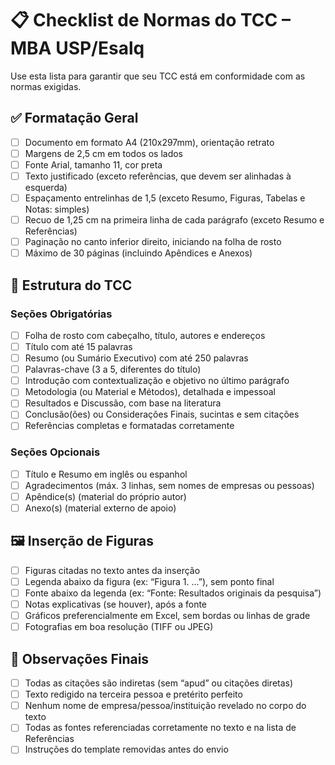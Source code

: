 # 📋 Checklist de Normas do TCC – MBA USP/Esalq

Use esta lista para garantir que seu TCC está em conformidade com as normas exigidas.

## ✅ Formatação Geral

- [ ] Documento em formato A4 (210x297mm), orientação retrato
- [ ] Margens de 2,5 cm em todos os lados
- [ ] Fonte Arial, tamanho 11, cor preta
- [ ] Texto justificado (exceto referências, que devem ser alinhadas à esquerda)
- [ ] Espaçamento entrelinhas de 1,5 (exceto Resumo, Figuras, Tabelas e Notas: simples)
- [ ] Recuo de 1,25 cm na primeira linha de cada parágrafo (exceto Resumo e Referências)
- [ ] Paginação no canto inferior direito, iniciando na folha de rosto
- [ ] Máximo de 30 páginas (incluindo Apêndices e Anexos)

## 🧱 Estrutura do TCC

### Seções Obrigatórias
- [ ] Folha de rosto com cabeçalho, título, autores e endereços
- [ ] Título com até 15 palavras
- [ ] Resumo (ou Sumário Executivo) com até 250 palavras
- [ ] Palavras-chave (3 a 5, diferentes do título)
- [ ] Introdução com contextualização e objetivo no último parágrafo
- [ ] Metodologia (ou Material e Métodos), detalhada e impessoal
- [ ] Resultados e Discussão, com base na literatura
- [ ] Conclusão(ões) ou Considerações Finais, sucintas e sem citações
- [ ] Referências completas e formatadas corretamente

### Seções Opcionais
- [ ] Título e Resumo em inglês ou espanhol
- [ ] Agradecimentos (máx. 3 linhas, sem nomes de empresas ou pessoas)
- [ ] Apêndice(s) (material do próprio autor)
- [ ] Anexo(s) (material externo de apoio)

## 🖼️ Inserção de Figuras

- [ ] Figuras citadas no texto antes da inserção
- [ ] Legenda abaixo da figura (ex: “Figura 1. ...”), sem ponto final
- [ ] Fonte abaixo da legenda (ex: “Fonte: Resultados originais da pesquisa”)
- [ ] Notas explicativas (se houver), após a fonte
- [ ] Gráficos preferencialmente em Excel, sem bordas ou linhas de grade
- [ ] Fotografias em boa resolução (TIFF ou JPEG)

## 📌 Observações Finais

- [ ] Todas as citações são indiretas (sem “apud” ou citações diretas)
- [ ] Texto redigido na terceira pessoa e pretérito perfeito
- [ ] Nenhum nome de empresa/pessoa/instituição revelado no corpo do texto
- [ ] Todas as fontes referenciadas corretamente no texto e na lista de Referências
- [ ] Instruções do template removidas antes do envio
